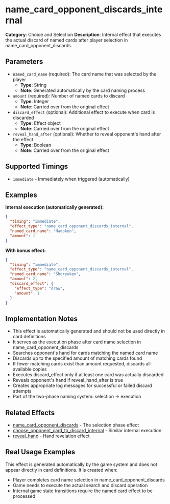 # name_card_opponent_discards_internal

**Category**: Choice and Selection
**Description**: Internal effect that executes the actual discard of named cards after player selection in name_card_opponent_discards.

## Parameters

- `named_card_name` (required): The card name that was selected by the player
  - **Type**: String
  - **Note**: Generated automatically by the card naming process
- `amount` (required): Number of named cards to discard
  - **Type**: Integer
  - **Note**: Carried over from the original effect
- `discard_effect` (optional): Additional effect to execute when card is discarded
  - **Type**: Effect object
  - **Note**: Carried over from the original effect
- `reveal_hand_after` (optional): Whether to reveal opponent's hand after the effect
  - **Type**: Boolean
  - **Note**: Carried over from the original effect

## Supported Timings

- `immediate` - Immediately when triggered (automatically)

## Examples

**Internal execution (automatically generated):**
```json
{
  "timing": "immediate",
  "effect_type": "name_card_opponent_discards_internal",
  "named_card_name": "Hadoken",
  "amount": 1
}
```

**With bonus effect:**
```json
{
  "timing": "immediate",
  "effect_type": "name_card_opponent_discards_internal",
  "named_card_name": "Shoryuken",
  "amount": 2,
  "discard_effect": {
    "effect_type": "draw",
    "amount": 1
  }
}
```

## Implementation Notes

- This effect is automatically generated and should not be used directly in card definitions
- It serves as the execution phase after card name selection in name_card_opponent_discards
- Searches opponent's hand for cards matching the named card name
- Discards up to the specified amount of matching cards found
- If fewer matching cards exist than amount requested, discards all available copies
- Executes discard_effect only if at least one card was actually discarded
- Reveals opponent's hand if reveal_hand_after is true
- Creates appropriate log messages for successful or failed discard attempts
- Part of the two-phase naming system: selection → execution

## Related Effects

- [name_card_opponent_discards](name_card_opponent_discards.md) - The selection phase effect
- [choose_opponent_card_to_discard_internal](choose_opponent_card_to_discard_internal.md) - Similar internal execution
- [reveal_hand](../cards/reveal_hand.md) - Hand revelation effect

## Real Usage Examples

This effect is generated automatically by the game system and does not appear directly in card definitions. It is created when:
- Player completes card name selection in name_card_opponent_discards
- Game needs to execute the actual search and discard operation
- Internal game state transitions require the named card effect to be processed